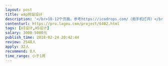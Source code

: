 ```yaml
---                
layout: post       
title: wap网站设计           
description: '</br>10-12个页面，参考https://icodrops.com/（用手机打开）</br>最好设计过区块链项目；</br>沟通方面没有障碍</br>其他无要求</br>'     
contenturl: https://pro.lagou.com/project/6402.html      
tags: [UI设计,H5设计]            
salary: 3000-5000元          
publish_time: 2018-02-24 20:42:44         
review: 2548人                   
apply: 32人                   
recommend: 0人                   
time_range: 小于1周              
---                 
```

